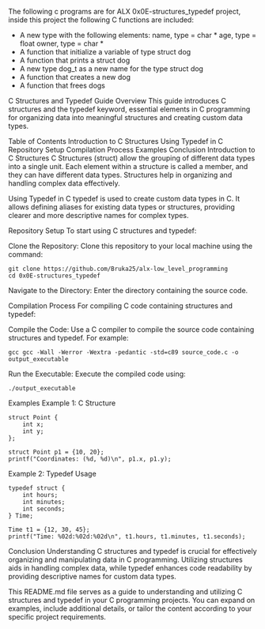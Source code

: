The following c programs are for ALX 0x0E-structures_typedef project, inside this project  the following C functions are included:

* A new type with the following elements:
   name, type = char *
   age, type = float
   owner, type = char *
* A function that initialize a variable of type struct dog
* A function that prints a struct dog
* A new type dog_t as a new name for the type struct dog
* A function that creates a new dog
* A  function that frees dogs 

C Structures and Typedef Guide
Overview
This guide introduces C structures and the typedef keyword, essential elements in C programming for organizing data into meaningful structures and creating custom data types.

Table of Contents
Introduction to C Structures
Using Typedef in C
Repository Setup
Compilation Process
Examples
Conclusion
Introduction to C Structures
C Structures (struct) allow the grouping of different data types into a single unit. Each element within a structure is called a member, and they can have different data types. Structures help in organizing and handling complex data effectively.

Using Typedef in C
typedef is used to create custom data types in C. It allows defining aliases for existing data types or structures, providing clearer and more descriptive names for complex types.

Repository Setup
To start using C structures and typedef:

Clone the Repository: Clone this repository to your local machine using the command:

```
git clone https://github.com/Bruka25/alx-low_level_programming
cd 0x0E-structures_typedef
```
Navigate to the Directory: Enter the directory containing the source code.

Compilation Process
For compiling C code containing structures and typedef:

Compile the Code: Use a C compiler to compile the source code containing structures and typedef. For example:

```
gcc gcc -Wall -Werror -Wextra -pedantic -std=c89 source_code.c -o output_executable
```
Run the Executable: Execute the compiled code using:

```
./output_executable
```
Examples
Example 1: C Structure
```
struct Point {
    int x;
    int y;
};

struct Point p1 = {10, 20};
printf("Coordinates: (%d, %d)\n", p1.x, p1.y);
```
Example 2: Typedef Usage
```
typedef struct {
    int hours;
    int minutes;
    int seconds;
} Time;

Time t1 = {12, 30, 45};
printf("Time: %02d:%02d:%02d\n", t1.hours, t1.minutes, t1.seconds);
```
Conclusion
Understanding C structures and typedef is crucial for effectively organizing and manipulating data in C programming. Utilizing structures aids in handling complex data, while typedef enhances code readability by providing descriptive names for custom data types.

This README.md file serves as a guide to understanding and utilizing C structures and typedef in your C programming projects. You can expand on examples, include additional details, or tailor the content according to your specific project requirements.

